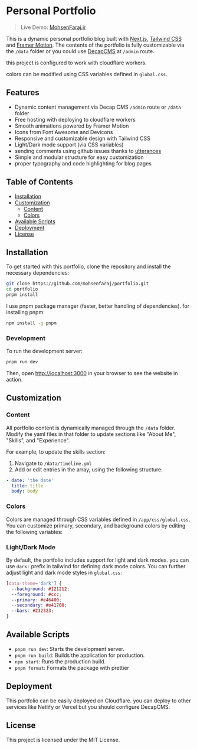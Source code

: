 # Personal Portfolio

> Live Demo: [MohsenFaraj.ir](https://mohsenfaraj.ir)

This is a dynamic personal portfolio blog built with [Next.js](https://nextjs.org/), [Tailwind CSS](https://tailwindcss.com/) and [Framer Motion](https://www.framer.com/motion/). The contents of the portfolio is fully customizable via the `/data` folder or you could use [DecapCMS](https://decapcms.org) at `/admin` route.

this project is configured to work with cloudflare workers.

colors can be modified using CSS variables defined in `global.css`.

## Features

- Dynamic content management via Decap CMS `/admin` route or `/data` folder
- Free hosting with deploying to cloudflare workers
- Smooth animations powered by Framer Motion
- Icons from Font Awesome and Devicons
- Responsive and customizable design with Tailwind CSS
- Light/Dark mode support (via CSS variables)
- sending comments using github issues thanks to [utterances](https://utteranc.es/)
- Simple and modular structure for easy customization
- proper typography and code highlighting for blog pages

## Table of Contents

- [Installation](#installation)
- [Customization](#customization)
  - [Content](#content)
  - [Colors](#colors)
- [Available Scripts](#available-scripts)
- [Deployment](#deployment)
- [License](#license)

## Installation

To get started with this portfolio, clone the repository and install the necessary dependencies:

```bash
git clone https://github.com/mohsenfaraj/portfolio.git
cd portfolio
pnpm install
```

I use pnpm package manager (faster, better handling of dependencies). for installing pnpm:

```bash
npm install -g pnpm
```

### Development

To run the development server:

```bash
pnpm run dev
```

Then, open [http://localhost:3000](http://localhost:3000) in your browser to see the website in action.

## Customization

### Content

All portfolio content is dynamically managed through the `/data` folder. Modify the yaml files in that folder to update sections like "About Me", "Skills", and "Experience".

For example, to update the skills section:

1. Navigate to `/data/timeline.yml`
2. Add or edit entries in the array, using the following structure:

```yaml
- date: 'the date'
  title: title
  body: body
```

### Colors

Colors are managed through CSS variables defined in `/app/css/global.css`. You can customize primary, secondary, and background colors by editing the following variables:

### Light/Dark Mode

By default, the portfolio includes support for light and dark modes. you can use `dark:` prefix in tailwind for defining dark mode colors. You can further adjust light and dark mode styles in `global.css`:

```css
[data-theme='dark'] {
  --background: #121212;
  --foreground: #ccc;
  --primary: #e46400;
  --secondary: #e41700;
  --bars: #232323;
}
```

## Available Scripts

- `pnpm run dev`: Starts the development server.
- `pnpm run build`: Builds the application for production.
- `npm start`: Runs the production build.
- `pnpm format`: Formats the package with prettier

## Deployment

This portfolio can be easily deployed on Cloudflare. you can deploy to other services like Netlify or Vercel but you should configure DecapCMS.

## License

This project is licensed under the MIT License.
